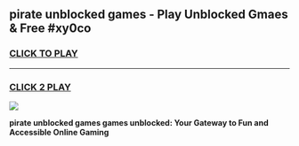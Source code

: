 
## pirate unblocked games - Play Unblocked Gmaes & Free #xy0co
<h3>
<a href="https://news.freeplayer.one?title=pirate_unblocked_games&ref=03M">CLICK TO PLAY</a></h3>
<hr>

<h3>
<a href="https://news.freeplayer.one?title=pirate_unblocked_games&ref=03M">CLICK 2 PLAY</a>
  
</h3>

<a href="https://news.freeplayer.one?title=pirate_unblocked_games&ref=03M"><img src="https://clearcache.store/games.png"></a>


**pirate unblocked games games unblocked: Your Gateway to Fun and Accessible Online Gaming**
